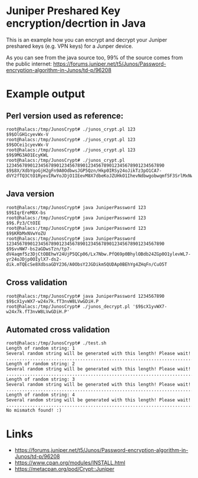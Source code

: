 # Juniper Preshared Key encryption/decrtion in Java
This is an example how you can encrypt and decrypt your Juniper preshared keys (e.g. VPN keys) for a Junper device.

As you can see from the java source too, 99% of the source comes from the public internet: https://forums.juniper.net/t5/Junos/Password-encryption-algorithm-in-Junos/td-p/96208

# Example output

## Perl version used as reference:
```
root@halacs:/tmp/JunosCrypt# ./junos_crypt.pl 123
$9$OlGH1cyevWx-V
root@halacs:/tmp/JunosCrypt# ./junos_crypt.pl 123
$9$OCei1cyevWx-V
root@halacs:/tmp/JunosCrypt# ./junos_crypt.pl 123
$9$9MG3AO1EcyKWL
root@halacs:/tmp/JunosCrypt# ./junos_crypt.pl 123456789012345678901234567890123456789012345678901234567890
$9$8X/XdbYgoGjH2gFn9A0OdbwsJGP5Qzn/Hkp0IRSy24oJikTz3pO1CA7-dVY2fTQ3CtO1RyevIRwYoJDjO1IEevM8X7dbeKoJZUHkO1IhevNdbwgobwqmf5F3SrlMxNwYgGjH4o/CAu1IYg4oUjHqm5z3iHuO1RSy4aJD.P69ApBIzF
```

## Java version
```
root@halacs:/tmp/JunosCrypt# java JuniperPassword 123
$9$IqrEreM8X-bs
root@halacs:/tmp/JunosCrypt# java JuniperPassword 123
$9$.Pz3/CtOIE
root@halacs:/tmp/JunosCrypt# java JuniperPassword 123
$9$KRbMxNVwYoZU
root@halacs:/tmp/JunosCrypt# java JuniperPassword 123456789012345678901234567890123456789012345678901234567890
$9$vvNW7-bs2aGDwsTzn/tp7-dV4aqmf5z3DjCtOBEhwY24UjP5QCp06/Lx7Nbw.PfQ69p0BhylOBdb24ZGp0O1ylevWL7-yr24oJDjp0OIylX7-ds2-dik.mTQEcSe8XdbsaGDY236/A0ObsY2JGDikm5QUDAp0BEhYg4ZHqFn/CuO5T
```

## Cross validation
```
root@halacs:/tmp/JunosCrypt# java JuniperPassword 1234567890
$9$cX1yvWX7-w24x7k.fT3nvW8LVwGDiH.P
root@halacs:/tmp/JunosCrypt# ./junos_decrypt.pl '$9$cX1yvWX7-w24x7k.fT3nvW8LVwGDiH.P'
```

## Automated cross validation
```
root@halacs:/tmp/JunosCrypt# ./test.sh
Length of random string: 1
Several random string will be generated with this length! Please wait!
....................................................................................................
Length of random string: 2
Several random string will be generated with this length! Please wait!
....................................................................................................
Length of random string: 3
Several random string will be generated with this length! Please wait!
....................................................................................................
Length of random string: 4
Several random string will be generated with this length! Please wait!
....................................................................................................
No mismatch found! :)
```

# Links
* https://forums.juniper.net/t5/Junos/Password-encryption-algorithm-in-Junos/td-p/96208 
* https://www.cpan.org/modules/INSTALL.html
* https://metacpan.org/pod/Crypt::Juniper
